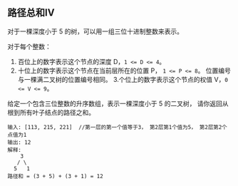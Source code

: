 ## 路径总和IV

对于一棵深度小于 5 的树，可以用一组三位十进制整数来表示。

对于每个整数：

1. 百位上的数字表示这个节点的深度 D，`1 <= D <= 4`。
2. 十位上的数字表示这个节点在当前层所在的位置 P， `1 <= P <= 8`。 
   位置编号与一棵满二叉树的位置编号相同。
3.个位上的数字表示这个节点的权值 V，`0 <= V <= 9`。

给定一个包含三位整数的升序数组，表示一棵深度小于 5 的二叉树， 请你返回从根到所有叶子结点的路径之和。

```
输入: [113, 215, 221]  //第一层的第一个值等于3， 第2层第1个值为5， 第2层第2个点值为1
输出: 12
解释:
    3
   / \
  5   1
路径和 = (3 + 5) + (3 + 1) = 12
```